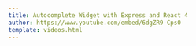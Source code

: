 ```yaml
---
title: Autocomplete Widget with Express and React 4
author: https://www.youtube.com/embed/6dgZR9-Cps0
template: videos.html
---
```

